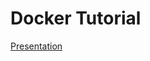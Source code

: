 # Docker Tutorial

[Presentation](https://docs.google.com/presentation/d/12fIsSF_vjDqXq2crGsDcx6HT5v3ksmjoaPuG1oaSJno/edit)
